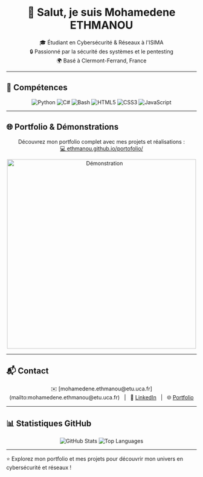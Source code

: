 <h1 align="center">👋 Salut, je suis Mohamedene ETHMANOU</h1>
<p align="center">
  🎓 Étudiant en Cybersécurité & Réseaux à l'ISIMA <br>
  🔒 Passionné par la sécurité des systèmes et le pentesting <br>
  🌍 Basé à Clermont-Ferrand, France
</p>

---

## 🧰 Compétences

<p align="center">
  <img src="https://img.shields.io/badge/Python-3.9-blue" alt="Python" />
  <img src="https://img.shields.io/badge/C%23-8.0-blueviolet" alt="C#" />
  <img src="https://img.shields.io/badge/Bash-5.1-green" alt="Bash" />
  <img src="https://img.shields.io/badge/HTML5-E34F26-orange" alt="HTML5" />
  <img src="https://img.shields.io/badge/CSS3-1572B6-blue" alt="CSS3" />
  <img src="https://img.shields.io/badge/JS-F7DF1E-yellow" alt="JavaScript" />
</p>

---

## 🌐 Portfolio & Démonstrations

<p align="center">
  Découvrez mon portfolio complet avec mes projets et réalisations : <br>
  <a href="https://ethmanou.github.io/portofolio/" target="_blank">💻 ethmanou.github.io/portofolio/</a>
</p>

<p align="center">
  <!-- Ici tu peux insérer un GIF ou une capture animée de ton portfolio -->
  <img src="https://media.giphy.com/media/abc123/giphy.gif" alt="Démonstration" width="500"/>
</p>

---

## 📬 Contact

<p align="center">
  ✉️ [mohamedene.ethmanou@etu.uca.fr](mailto:mohamedene.ethmanou@etu.uca.fr) &nbsp;&nbsp;|&nbsp;&nbsp;
  🔗 <a href="https://www.linkedin.com/in/mohamedene-ethmanou/">LinkedIn</a> &nbsp;&nbsp;|&nbsp;&nbsp;
  🌐 <a href="https://ethmanou.github.io/portofolio/">Portfolio</a>
</p>

---

## 📊 Statistiques GitHub

<p align="center">
  <img src="https://github-readme-stats.vercel.app/api?username=ethmanou&show_icons=true&theme=radical" alt="GitHub Stats"/>
  <img src="https://github-readme-stats.vercel.app/api/top-langs/?username=ethmanou&layout=compact&theme=radical" alt="Top Languages"/>
</p>

---

⭐ Explorez mon portfolio et mes projets pour découvrir mon univers en cybersécurité et réseaux !
